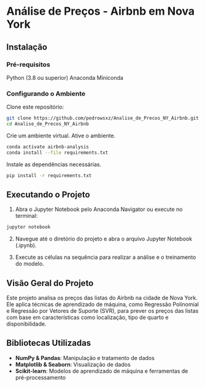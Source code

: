 # Análise de Preços - Airbnb em Nova York

## Instalação

### Pré-requisitos
Python (3.8 ou superior)
Anaconda
Miniconda

### Configurando o Ambiente
Clone este repositório:
  ```bash
  git clone https://github.com/pedrowsxz/Analise_de_Precos_NY_Airbnb.git
  cd Analise_de_Precos_NY_Airbnb
  ```

Crie um ambiente virtual.
Ative o ambiente.
  ```bash
  conda activate airbnb-analysis
  conda install --file requirements.txt
  ```

Instale as dependências necessárias.
  ```bash
  pip install -r requirements.txt
  ```

## Executando o Projeto

1. Abra o Jupyter Notebook pelo Anaconda Navigator ou execute no terminal:
  ```bash
  jupyter notebook
  ```

2. Navegue até o diretório do projeto e abra o arquivo Jupyter Notebook (.ipynb).

3. Execute as células na sequência para realizar a análise e o treinamento do modelo.

## Visão Geral do Projeto

Este projeto analisa os preços das listas do Airbnb na cidade de Nova York. Ele aplica técnicas de aprendizado de máquina, como Regressão Polinomial e Regressão por Vetores de Suporte (SVR), para prever os preços das listas com base em características como localização, tipo de quarto e disponibilidade.

## Bibliotecas Utilizadas

- **NumPy & Pandas**: Manipulação e tratamento de dados
- **Matplotlib & Seaborn**: Visualização de dados
- **Scikit-learn**: Modelos de aprendizado de máquina e ferramentas de pré-processamento
